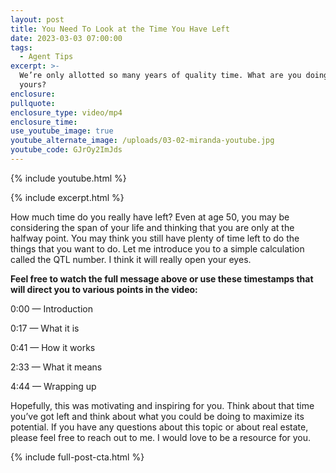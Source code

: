 ```yaml
---
layout: post
title: You Need To Look at the Time You Have Left
date: 2023-03-03 07:00:00
tags:
  - Agent Tips
excerpt: >-
  We’re only allotted so many years of quality time. What are you doing with
  yours?
enclosure:
pullquote:
enclosure_type: video/mp4
enclosure_time:
use_youtube_image: true
youtube_alternate_image: /uploads/03-02-miranda-youtube.jpg
youtube_code: GJrOy2ImJds
---
```

{% include youtube.html %}

{% include excerpt.html %}

How much time do you really have left? Even at age 50, you may be considering the span of your life and thinking that you are only at the halfway point. You may think you still have plenty of time left to do the things that you want to do. Let me introduce you to a simple calculation called the QTL number. I think it will really open your eyes.

**Feel free to watch the full message above or use these timestamps that will direct you to various points in the video:**

0:00 — Introduction

0:17 — What it is

0:41 — How it works

2:33 — What it means

4:44 — Wrapping up

Hopefully, this was motivating and inspiring for you. Think about that time you’ve got left and think about what you could be doing to maximize its potential. If you have any questions about this topic or about real estate, please feel free to reach out to me. I would love to be a resource for you.

{% include full-post-cta.html %}